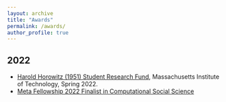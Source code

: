 ```yaml
---
layout: archive
title: "Awards"
permalink: /awards/
author_profile: true
---
```


2022
---

- [Harold Horowitz (1951) Student Research Fund](), Massachusetts Institute of Technology, Spring 2022. 
- [Meta Fellowship 2022 Finalist in Computational Social Science](https://research.facebook.com/blog/2022/2/announcing-the-recipients-of-the-2022-meta-phd-research-fellowship/)


